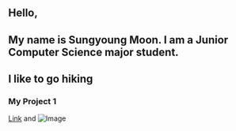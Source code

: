 ## Hello, 
## My name is Sungyoung Moon. I am a Junior Computer Science major student.
## I like to go hiking



### My Project 1

[Link](https://www.youtube.com/watch?v=MD025_Tw0jg) and ![Image](./1.png)

